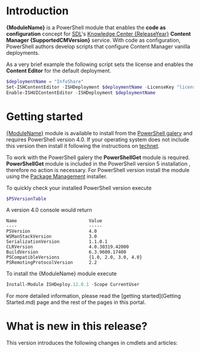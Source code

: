 # Introduction

**{ModuleName}** is a PowerShell module that enables the **code as configuration** concept for [SDL](https://sdl.com/)'s [Knowledge Center {ReleaseYear}](http://www.sdl.com/xml/) **Content Manager {SupportedCMVersion}** service. 
With code as configuration, PowerShell authors develop scripts that configure Content Manager vanilla deployments. 

As a very brief example the following script sets the license and enables the **Content Editor** for the default deployment.

```powershell
$deploymentName = "InfoShare"
Set-ISHContentEditor -ISHDeployment $deploymentName -LicenseKey "licensekey" -Domain "ish.example.com"
Enable-ISHUIContentEditor -ISHDeployment $deploymentName
```

# Getting started
[{ModuleName}](https://www.powershellgallery.com/packages/{ModuleName}/) module is available to install from the [PowerShell galery](https://www.powershellgallery.com/) and requires PowerShell version 4.0. 
If your operating system does not include this version then install it following the instructions on [technet](http://social.technet.microsoft.com/wiki/contents/articles/21016.how-to-install-windows-powershell-4-0.aspx).

To work with the PowerShell galery the **PowerShellGet** module is required. **PowerShellGet** module is included in the PowerShell version 5 installation , therefore no action is necessary.
For PowerShell version install the module using the [Package Management](https://www.microsoft.com/en-us/download/details.aspx?id=51451) installer. 

To quickly check your installed PowerShell version execute
```powershell
$PSVersionTable
```

A version 4.0 console would return 
```
Name                           Value                                                                                   
----                           -----                                                                                   
PSVersion                      4.0                                                                                     
WSManStackVersion              3.0                                                                                     
SerializationVersion           1.1.0.1                                                                                 
CLRVersion                     4.0.30319.42000                                                                         
BuildVersion                   6.3.9600.17400                                                                          
PSCompatibleVersions           {1.0, 2.0, 3.0, 4.0}                                                                    
PSRemotingProtocolVersion      2.2                                                                                     
```

To install the {ModuleName} module execute
```powershell
Install-Module ISHDeploy.12.0.1 -Scope CurrentUser
```

For more detailed information, please read the [getting started](Getting Started.md) page and the rest of the pages in this portal.

# What is new in this release?

This version introduces the following changes in cmdlets and articles:
